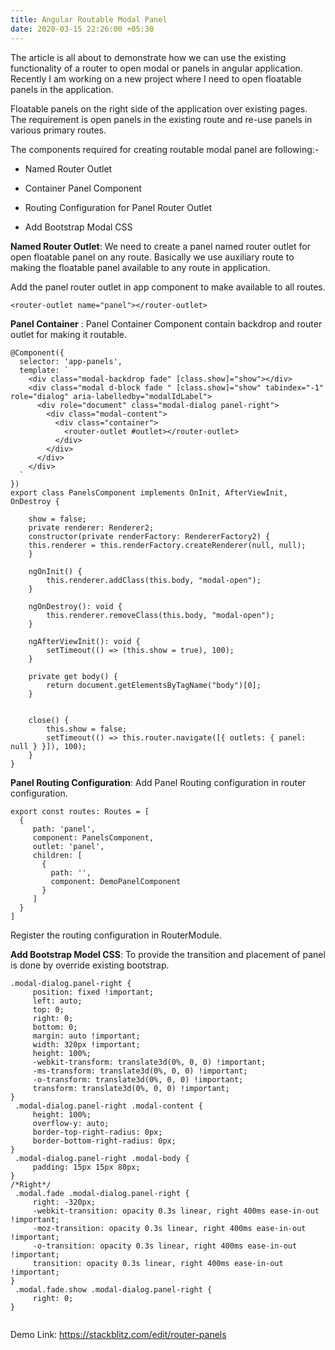 ```yaml
---
title: Angular Routable Modal Panel
date: 2020-03-15 22:26:00 +05:30
---
```


The article is all about to demonstrate how we can use the existing functionality of a router to open modal or panels in angular application. Recently I am working on a new project where I need to open floatable panels in the application.

Floatable panels on the right side of the application over existing pages. The requirement is open panels in the existing route and re-use panels in various primary routes.

The components required for creating routable modal panel are following:-

* Named Router Outlet

* Container Panel Component

* Routing Configuration for Panel Router Outlet

* Add Bootstrap Modal CSS

**Named Router Outlet**: We need to create a panel named router outlet for open floatable panel on any route. Basically we use auxiliary route to making the floatable panel available to any route in application.

Add the panel router outlet in app component to make available to all routes.

`<router-outlet name="panel"></router-outlet>`

**Panel Container** : Panel Container Component contain backdrop and router outlet for making it routable.
```
@Component({
  selector: 'app-panels',
  template: `  
    <div class="modal-backdrop fade" [class.show]="show"></div>
    <div class="modal d-block fade " [class.show]="show" tabindex="-1" role="dialog" aria-labelledby="modalIdLabel">
      <div role="document" class="modal-dialog panel-right">
        <div class="modal-content">
          <div class="container">
            <router-outlet #outlet></router-outlet>
          </div>
        </div>
      </div>
    </div>
  `
})
export class PanelsComponent implements OnInit, AfterViewInit, OnDestroy {

    show = false;
    private renderer: Renderer2;
    constructor(private renderFactory: RendererFactory2) {
    this.renderer = this.renderFactory.createRenderer(null, null);
    }

    ngOnInit() {
        this.renderer.addClass(this.body, "modal-open");
    }

    ngOnDestroy(): void {
        this.renderer.removeClass(this.body, "modal-open");
    }

    ngAfterViewInit(): void {
        setTimeout(() => (this.show = true), 100);
    }

    private get body() {
        return document.getElementsByTagName("body")[0];
    }


    close() {
        this.show = false;
        setTimeout(() => this.router.navigate([{ outlets: { panel: null } }]), 100);
    }
}
```
**Panel Routing Configuration**: Add Panel Routing configuration in router configuration.
```
export const routes: Routes = [
  {
     path: 'panel',
     component: PanelsComponent,
     outlet: 'panel',
     children: [
       {
         path: '',
         component: DemoPanelComponent
       }
     ]
  }
]
````
Register the routing configuration in RouterModule.

**Add Bootstrap Model CSS**: To provide the transition and placement of panel is done by override existing bootstrap.

```
.modal-dialog.panel-right {
	 position: fixed !important;
	 left: auto;
	 top: 0;
	 right: 0;
	 bottom: 0;
	 margin: auto !important;
	 width: 320px !important;
	 height: 100%;
	 -webkit-transform: translate3d(0%, 0, 0) !important;
	 -ms-transform: translate3d(0%, 0, 0) !important;
	 -o-transform: translate3d(0%, 0, 0) !important;
	 transform: translate3d(0%, 0, 0) !important;
}
 .modal-dialog.panel-right .modal-content {
	 height: 100%;
	 overflow-y: auto;
	 border-top-right-radius: 0px;
	 border-bottom-right-radius: 0px;
}
 .modal-dialog.panel-right .modal-body {
	 padding: 15px 15px 80px;
}
/*Right*/
 .modal.fade .modal-dialog.panel-right {
	 right: -320px;
	 -webkit-transition: opacity 0.3s linear, right 400ms ease-in-out !important;
	 -moz-transition: opacity 0.3s linear, right 400ms ease-in-out !important;
	 -o-transition: opacity 0.3s linear, right 400ms ease-in-out !important;
	 transition: opacity 0.3s linear, right 400ms ease-in-out !important;
}
 .modal.fade.show .modal-dialog.panel-right {
	 right: 0;
}
 
```

Demo Link: https://stackblitz.com/edit/router-panels


